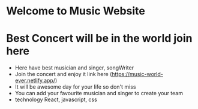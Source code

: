 # Welcome to Music Website 

# Best Concert will be in the world join here

- Here have best musician and singer, songWriter 
- Join the concert and enjoy it link here (https://music-world-ever.netlify.app/)
- It will be awesome day for your life so don't miss
- You can add your favourite musician and singer to create your team
- technology React, javascript, css